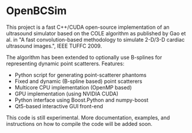 # OpenBCSim
This project is a fast C++/CUDA open-source implementation of an ultrasound simulator based on the COLE algorithm as published by Gao et al. in "A fast convolution-based methodology to simulate 
2-D/3-D cardiac ultrasound images.", IEEE TUFFC 2009.

The algorithm has been extended to optionally use B-splines for representing dynamic point scatterers. Features:
- Python script for generating point-scatterer phantoms
- Fixed and dynamic (B-spline based) point scatterers
- Multicore CPU implementation (OpenMP based)
- GPU implementation (using NVIDIA CUDA)
- Python interface using Boost.Python and numpy-boost
- Qt5-based interactive GUI front-end

This code is still experimental. More documentation, examples, and instructions on how to compile the code will be added soon.
